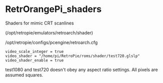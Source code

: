 # RetrOrangePi_shaders
Shaders for mimic CRT scanlines

(/opt/retropie/emulators/retroarch/shader)

/opt/retropie/configs/pcengine/retroarch.cfg
```
video_scale_integer = true
video_shader = "/home/pi/RetroPie/roms/shader/test720.glslp"
video_shader_enable = true
```

test1080 and test720 doesn't obey any aspect ratio settings. All pixels are assumed squares.
